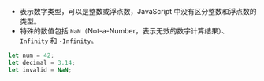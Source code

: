    - 表示数字类型，可以是整数或浮点数，JavaScript 中没有区分整数和浮点数的类型。
   - 特殊的数值包括 `NaN`（Not-a-Number，表示无效的数字计算结果）、`Infinity` 和 `-Infinity`。

   ```javascript
   let num = 42;
   let decimal = 3.14;
   let invalid = NaN;
   ```
